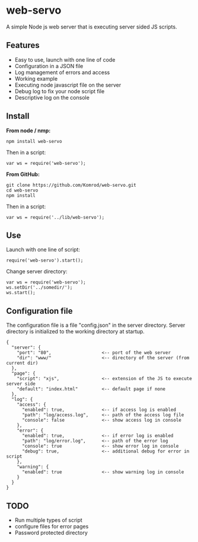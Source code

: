 # web-servo
A simple Node js web server that is executing server sided JS scripts.

## Features
- Easy to use, launch with one line of code
- Configuration in a JSON file
- Log management of errors and access
- Working example
- Executing node javascript file on the server
- Debug log to fix your node script file
- Descriptive log on the console

## Install

**From node / nmp:**

    npm install web-servo
Then in a script:
    
    var ws = require('web-servo');
    
**From GitHub:**

    git clone https://github.com/Komrod/web-servo.git
    cd web-servo
    npm install
Then in a script:
    
    var ws = require('../lib/web-servo');

## Use

Launch with one line of script:
    
    require('web-servo').start();

Change server directory:

    var ws = require('web-servo');
    ws.setDir('../somedir/');
    ws.start();
    
## Configuration file

The configuration file is a file "config.json" in the server directory. Server directory is initialized to the working directory at startup.

```	
{
  "server": {
    "port": "80",					<-- port of the web server
    "dir": "www/"					<-- directory of the server (from current dir)
  },
  "page": {
    "script": "xjs",                <-- extension of the JS to execute server side
    "default": "index.html"         <-- default page if none
  },
  "log": {
    "access": {
      "enabled": true,				<-- if access log is enabled
      "path": "log/access.log",		<-- path of the access log file
      "console": false				<-- show access log in console
    },
    "error": {
      "enabled": true,				<-- if error log is enabled
      "path": "log/error.log",		<-- path of the error log
      "console": true				<-- show error log in console
      "debug": true,				<-- additional debug for error in script
    },
    "warning": {
      "enabled": true				<-- show warning log in console
    }
  }
}
```

## TODO
- Run multiple types of script
- configure files for error pages
- Password protected directory
